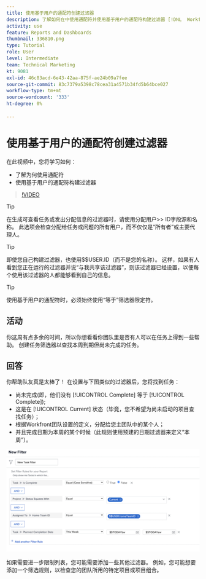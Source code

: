 ```yaml
---
title: 使用基于用户的通配符创建过滤器
description: 了解如何在中使用通配符并使用基于用户的通配符构建过滤器 [!DNL  Workfront].
activity: use
feature: Reports and Dashboards
thumbnail: 336810.png
type: Tutorial
role: User
level: Intermediate
team: Technical Marketing
kt: 9081
exl-id: 46c83acd-6e43-42aa-875f-ae24b09a7fee
source-git-commit: 83c7379a5398c78cea31a4571b34fd5b64bce027
workflow-type: tm+mt
source-wordcount: '333'
ht-degree: 0%

---
```


# 使用基于用户的通配符创建过滤器

在此视频中，您将学习如何：

* 了解为何使用通配符
* 使用基于用户的通配符构建过滤器

>[!VIDEO](https://video.tv.adobe.com/v/336810/?quality=12)

>[!TIP]
>
>在生成可查看任务或发出分配信息的过滤器时，请使用分配用户>> ID字段源和名称。  此选项会检查分配给任务或问题的所有用户，而不仅仅是“所有者”或主要代理人。

>[!TIP]
>
>即使您自己构建过滤器，也使用$$USER.ID（而不是您的名称）。 这样，如果有人看到您正在运行的过滤器并说“与我共享该过滤器”，则该过滤器已经设置，以便每个使用该过滤器的人都能够看到自己的信息。

>[!TIP]
>
>使用基于用户的通配符时，必须始终使用“等于”筛选器限定符。

## 活动

你这周有点多余的时间，所以你想看看你团队里是否有人可以在任务上得到一些帮助。 创建任务筛选器以查找本周到期但尚未完成的任务。

## 回答

你帮助队友真是太棒了！ 在设置与下图类似的过滤器后，您将找到任务：

* 尚未完成(即，他们没有 [!UICONTROL Complete] 等于 [!UICONTROL Complete]);
* 这是在 [!UICONTROL Current] 状态（毕竟，您不希望为尚未启动的项目查找任务）；
* 根据Workfront团队设置的定义，分配给您主团队中的某个人；
* 并且完成日期为本周的某个时候（此规则使用预建的日期过滤器来定义“本周”）。

![用于创建任务筛选器的屏幕图像，该筛选器具有基于用户的通配符](assets/user-wildcard-exercise-answer.png)

如果需要进一步限制列表，您可能需要添加一些其他过滤器。 例如，您可能想要添加一个筛选规则，以检查您的团队所用的特定项目或项目组合。
